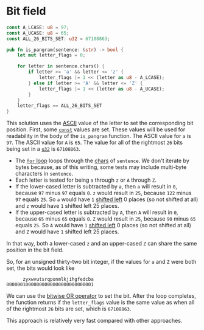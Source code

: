 # Bit field

```rust
const A_LCASE: u8 = 97;
const A_UCASE: u8 = 65;
const ALL_26_BITS_SET: u32 = 67108863;

pub fn is_pangram(sentence: &str) -> bool {
    let mut letter_flags = 0;

    for letter in sentence.chars() {
        if letter >= 'a' && letter <= 'z' {
            letter_flags |= 1 << (letter as u8 - A_LCASE);
        } else if letter >= 'A' && letter <= 'Z' {
            letter_flags |= 1 << (letter as u8 - A_UCASE);
        }
    }
    letter_flags == ALL_26_BITS_SET
}
```

This solution uses the [ASCII][ascii] value of the letter to set the corresponding bit position.
First, some [`const`][const] values are set.
These values will be used for readability in the body of the `is_pangram` function.
The ASCII value for `a` is `97`.
The ASCII value for `A` is `65`.
The value for all of the rightmost `26` bits being set in a [`u32`][u32] is `67108863`.

- The [`for` loop][for-loop] loops through the [chars][chars] of `sentence`.
We don't iterate by bytes because, as of this writing, some tests may include multi-byte characters in `sentence`.
- Each letter is tested for being `a` through `z` or `A` through `Z`.
- If the lower-cased letter is subtracted by `a`, then `a` will result in `0`, because `97` minus `97`  equals `0`.
`z` would result in `25`, because `122` minus `97` equals `25`.
So `a` would have `1` [shifted left][shift-left] 0 places (so not shifted at all) and `z` would have `1` shifted left 25 places.
- If the upper-cased letter is subtracted by `A`, then `A` will result in `0`, because `65` minus `65`  equals `0`.
`Z` would result in `25`, because `90` minus `65` equals `25`.
So `A` would have `1` [shifted left][shift-left] 0 places (so not shifted at all) and `Z` would have `1` shifted left 25 places.

In that way, both a lower-cased `z` and an upper-cased `Z` can share the same position in the bit field.

So, for an unsigned thirty-two bit integer, if the values for `a` and `Z` were both set, the bits would look like

```
      zyxwvutsrqponmlkjihgfedcba
00000010000000000000000000000001
```

We can use the [bitwise OR operator][or] to set the bit.
After the loop completes, the function returns if the `letter_flags` value is the same value as when all of the rightmost  `26` bits are set,
which is `67108863`.

This approach is relatively very fast compared with other approaches.

[ascii]: https://www.asciitable.com/
[const]: https://doc.rust-lang.org/std/keyword.const.html
[u32]: https://doc.rust-lang.org/std/primitive.u32.html
[for-loop]: https://doc.rust-lang.org/reference/expressions/loop-expr.html#iterator-loops
[chars]: https://doc.rust-lang.org/std/primitive.str.html#method.chars
[shift-left]: https://doc.rust-lang.org/std/ops/trait.Shl.html
[or]: https://doc.rust-lang.org/std/ops/trait.BitOr.html
